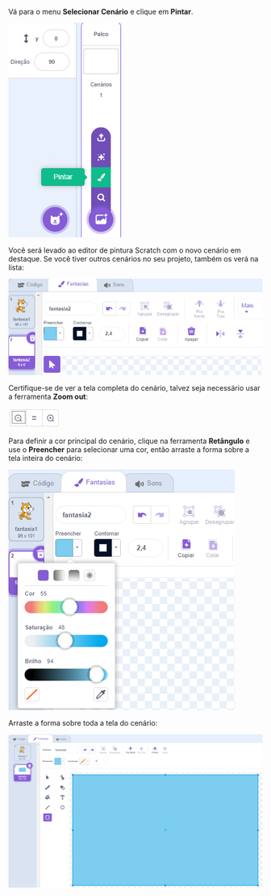 Vá para o menu **Selecionar Cenário** e clique em **Pintar**.

![A opção 'Pintar' no menu 'Selecionar Cenário'.](images/paint-backdrop.png)

Você será levado ao editor de pintura Scratch com o novo cenário em destaque. Se você tiver outros cenários no seu projeto, também os verá na lista:

![O novo cenário mostrado no editor do Paint.](images/new-background-in-editor.png)

Certifique-se de ver a tela completa do cenário, talvez seja necessário usar a ferramenta **Zoom out**:

![O ícone de diminuir o zoom](images/zoom-out.png)

Para definir a cor principal do cenário, clique na ferramenta **Retângulo** e use o **Preencher** para selecionar uma cor, então arraste a forma sobre a tela inteira do cenário:

![Novo cenário mostrado no editor de pintura](images/fill-colour-tool.png)

Arraste a forma sobre toda a tela do cenário:

![Novo cenário mostrado no editor de pintura](images/single-colour-backdrop.png)
